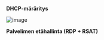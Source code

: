 **DHCP-märäritys**

![image](https://user-images.githubusercontent.com/19546253/236399159-3e4c697b-7dba-434f-b006-f8e2c70a71a2.png)


**Palvelimen etähallinta (RDP + RSAT)**
